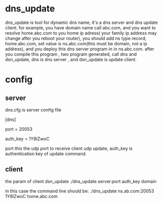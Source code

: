 # dns_update

dns_update is tool for dynamic dns name, it's a dns server and dns update client.
for example, you have domain name call abc.com, and you want to resolve home.abc.com to 
you home ip adress( your family ip address may change after you reboot your router),
you should add ns type record, home.abc.com, set value is ns.abc.com(this must be domain,
not a ip address), and you deploy this dns server program in in ns.abc.com.
after you compile this program , two program generated, call dns and dsn_update,
dns is dns server , and dsn_update is update client.


# config
## server
dns.cfg is server config file

[dns]

port = 20053

auth_key = 1Y8IZwoC


port this the udp port to receive client udp update, auth_key is authentication key of update command.

## client
the param of client dsn_update 
./dns_update server:port auth_key  domain

in this case the command line should be:
./dns_update ns.ab.com:20053  1Y8IZwoC home.abc.com






